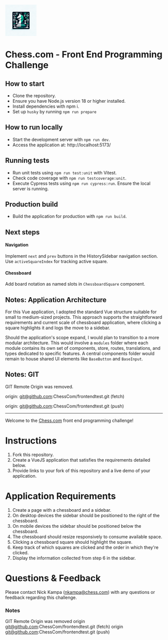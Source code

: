 <img src="images/logo.webp" alt="Logo" width="100"/>

# Chess.com - Front End Programming Challenge

## How to start

- Clone the repository.
- Ensure you have Node.js version 18 or higher installed.
- Install dependencies with npm i.
- Set up `husky` by running `npm run prepare`

## How to run locally

- Start the development server with `npm run dev`.
- Access the application at: http://localhost:5173/

## Running tests

- Run unit tests using `npm run test:unit` with Vitest.
- Check code coverage with `npm run testcoverage:unit`.
- Execute Cypress tests using `npm run cypress:run`. Ensure the local server is running.

## Production build

- Build the application for production with `npm run build`.

## Next steps

#### Navigation

Implement `next` and `prev` buttons in the HistorySidebar navigation section.
Use `activeSquareIndex` for tracking active square.

#### Chessboard

Add board notation as named slots in `ChessboardSquare` component.

## Notes: Application Architecture

For this Vue application, I adopted the standard Vue structure suitable for small to medium-sized projects. This approach supports the straightforward requirements and current scale of chessboard application, where clicking a square highlights it and logs the move to a sidebar.

Should the application's scope expand, I would plan to transition to a more modular architecture. This would involve a `modules` folder where each module contains its own set of components, store, routes, translations, and types dedicated to specific features. A central components folder would remain to house shared UI elements like `BaseButton` and `BaseInput`.

## Notes: GIT

GIT Remote Origin was removed.

origin: git@github.com:ChessCom/frontendtest.git (fetch)

origin: git@github.com:ChessCom/frontendtest.git (push)

---

Welcome to the [Chess.com](https://chess.com) front end programming challenge!

# Instructions

1. Fork this repository.
2. Create a VueJS application that satisfies the requirements detailed below.
3. Provide links to your fork of this repository and a live demo of your application.

# Application Requirements

1. Create a page with a chessboard and a sidebar.
2. On desktop devices the sidebar should be positioned to the right of the chessboard.
3. On mobile devices the sidebar should be positioned below the chessboard.
4. The chessboard should resize responsively to consume available space.
5. Clicking a chessboard square should highlight the square.
6. Keep track of which squares are clicked and the order in which they're clicked.
7. Display the information collected from step 6 in the sidebar.

# Questions & Feedback

Please contact Nick Kampa (nkampa@chess.com) with any questions or feedback regarding this challenge.

### Notes

GIT Remote Origin was removed
origin git@github.com:ChessCom/frontendtest.git (fetch)
origin git@github.com:ChessCom/frontendtest.git (push)
